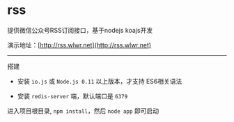 # rss
提供微信公众号RSS订阅接口，基于nodejs koajs开发

演示地址：[http://rss.wlwr.net](http://rss.wlwr.net)

---

搭建

- 安装 `io.js` 或 `Node.js 0.11` 以上版本，才支持 ES6相关语法

- 安装 `redis-server` 端，默认端口是 `6379`


进入项目根目录, `npm install`，然后 `node app` 即可启动